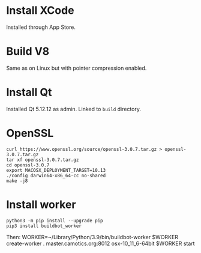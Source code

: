 # Install XCode

Installed through App Store.

# Build V8

Same as on Linux but with pointer compression enabled.

# Install Qt

Installed Qt 5.12.12 as admin.  Linked to ``build`` directory.

# OpenSSL

    curl https://www.openssl.org/source/openssl-3.0.7.tar.gz > openssl-3.0.7.tar.gz
    tar xf openssl-3.0.7.tar.gz
    cd openssl-3.0.7
    export MACOSX_DEPLOYMENT_TARGET=10.13
    ./config darwin64-x86_64-cc no-shared
    make -j8

# Install worker

    python3 -m pip install --upgrade pip
    pip3 install buildbot_worker

Then:
    WORKER=~/Library/Python/3.9/bin/buildbot-worker
    $WORKER create-worker . master.camotics.org:8012 osx-10_11_6-64bit <password>
    $WORKER start
